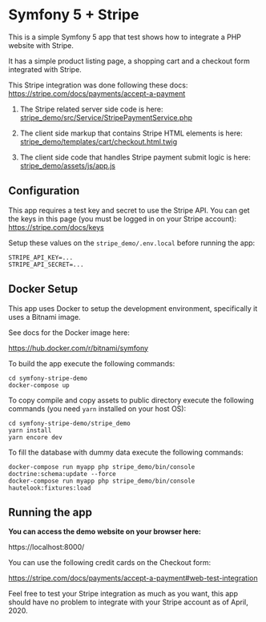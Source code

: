 # Symfony 5 + Stripe
This is a simple Symfony 5 app that test shows how to integrate a PHP website with Stripe.

It has a simple product listing page, a shopping cart and a checkout form integrated with Stripe.

This Stripe integration was done following these docs: https://stripe.com/docs/payments/accept-a-payment

1. The Stripe related server side code is here: [stripe_demo/src/Service/StripePaymentService.php](stripe_demo/src/Service/StripePaymentService.php)

2. The client side markup that contains Stripe HTML elements is here: [stripe_demo/templates/cart/checkout.html.twig](stripe_demo/templates/cart/checkout.html.twig)

3. The client side code that handles Stripe payment submit logic is here: [stripe_demo/assets/js/app.js](stripe_demo/assets/js/app.js)

## Configuration
This app requires a test key and secret to use the Stripe API.
You can get the keys in this page (you must be logged in on your Stripe account):
https://stripe.com/docs/keys

Setup these values on the `stripe_demo/.env.local` before running the app:
```
STRIPE_API_KEY=...
STRIPE_API_SECRET=...
```

## Docker Setup
This app uses Docker to setup the development environment,
specifically it uses a Bitnami image.

See docs for the Docker image here:

https://hub.docker.com/r/bitnami/symfony

To build the app execute the following commands:
```
cd symfony-stripe-demo
docker-compose up
```

To copy compile and copy assets to public directory execute the following commands
(you need `yarn` installed on your host OS):
```
cd symfony-stripe-demo/stripe_demo
yarn install
yarn encore dev
````

To fill the database with dummy data execute the following commands:
```
docker-compose run myapp php stripe_demo/bin/console doctrine:schema:update --force
docker-compose run myapp php stripe_demo/bin/console hautelook:fixtures:load
```

## Running the app
**You can access the demo website on your browser here:**

https://localhost:8000/

You can use the following credit cards on the Checkout form:

https://stripe.com/docs/payments/accept-a-payment#web-test-integration

Feel free to test your Stripe integration as much as you want,
this app should have no problem to integrate with your Stripe account as of April, 2020.
